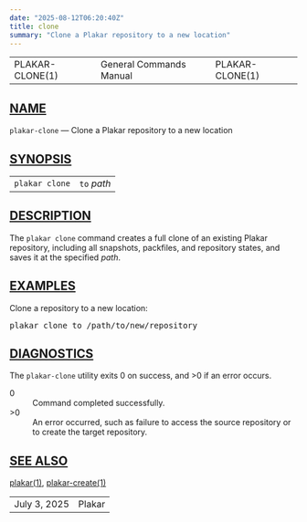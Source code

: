 ```yaml
---
date: "2025-08-12T06:20:40Z"
title: clone
summary: "Clone a Plakar repository to a new location"
---
```

<table class="head">
  <tr>
    <td class="head-ltitle">PLAKAR-CLONE(1)</td>
    <td class="head-vol">General Commands Manual</td>
    <td class="head-rtitle">PLAKAR-CLONE(1)</td>
  </tr>
</table>
<div class="manual-text">
<section class="Sh">
<h1 class="Sh" id="NAME"><a class="permalink" href="#NAME">NAME</a></h1>
<p class="Pp"><code class="Nm">plakar-clone</code> &#x2014;
    <span class="Nd">Clone a Plakar repository to a new location</span></p>
</section>
<section class="Sh">
<h1 class="Sh" id="SYNOPSIS"><a class="permalink" href="#SYNOPSIS">SYNOPSIS</a></h1>
<table class="Nm">
  <tr>
    <td><code class="Nm">plakar clone</code></td>
    <td><code class="Cm">to</code> <var class="Ar">path</var></td>
  </tr>
</table>
</section>
<section class="Sh">
<h1 class="Sh" id="DESCRIPTION"><a class="permalink" href="#DESCRIPTION">DESCRIPTION</a></h1>
<p class="Pp">The <code class="Nm">plakar clone</code> command creates a full
    clone of an existing Plakar repository, including all snapshots, packfiles,
    and repository states, and saves it at the specified
    <var class="Ar">path</var>.</p>
</section>
<section class="Sh">
<h1 class="Sh" id="EXAMPLES"><a class="permalink" href="#EXAMPLES">EXAMPLES</a></h1>
<p class="Pp">Clone a repository to a new location:</p>
<div class="Bd Pp Bd-indent Li">
<pre>plakar clone to /path/to/new/repository</pre>
</div>
</section>
<section class="Sh">
<h1 class="Sh" id="DIAGNOSTICS"><a class="permalink" href="#DIAGNOSTICS">DIAGNOSTICS</a></h1>
<p class="Pp">The <code class="Nm">plakar-clone</code> utility exits&#x00A0;0 on
    success, and&#x00A0;&gt;0 if an error occurs.</p>
<dl class="Bl-tag">
  <dt>0</dt>
  <dd>Command completed successfully.</dd>
  <dt>&gt;0</dt>
  <dd>An error occurred, such as failure to access the source repository or to
      create the target repository.</dd>
</dl>
</section>
<section class="Sh">
<h1 class="Sh" id="SEE_ALSO"><a class="permalink" href="#SEE_ALSO">SEE
  ALSO</a></h1>
<p class="Pp"><a class="Xr" href="../plakar/">plakar(1)</a>,
    <a class="Xr" href="../plakar-create/">plakar-create(1)</a></p>
</section>
</div>
<table class="foot">
  <tr>
    <td class="foot-date">July 3, 2025</td>
    <td class="foot-os">Plakar</td>
  </tr>
</table>
